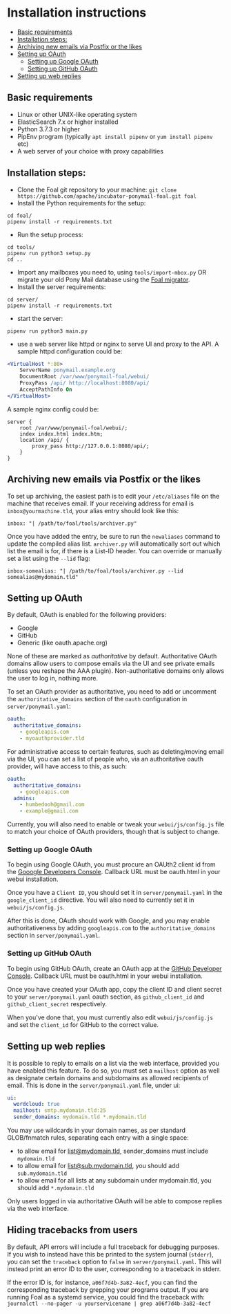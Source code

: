 # Installation instructions

<!-- toc -->

- [Basic requirements](#basic-requirements)
- [Installation steps:](#installation-steps)
- [Archiving new emails via Postfix or the likes](#archiving-new-emails-via-postfix-or-the-likes)
- [Setting up OAuth](#setting-up-oauth)
  * [Setting up Google OAuth](#setting-up-google-oauth)
  * [Setting up GitHub OAuth](#setting-up-github-oauth)
- [Setting up web replies](#setting-up-web-replies)

<!-- tocstop -->

## Basic requirements
- Linux or other UNIX-like operating system
- ElasticSearch 7.x or higher installed
- Python 3.7.3 or higher
- PipEnv program (typically `apt install pipenv` or `yum install pipenv` etc)
- A web server of your choice with proxy capabilities

## Installation steps:

- Clone the Foal git repository to your machine: `git clone https://github.com/apache/incubator-ponymail-foal.git foal`
- Install the Python requirements for the setup:
~~~shell script
cd foal/
pipenv install -r requirements.txt
~~~
- Run the setup process:
~~~shell script
cd tools/
pipenv run python3 setup.py
cd ..
~~~
- Import any mailboxes you need to, using `tools/import-mbox.py` OR migrate your old Pony Mail database
  using the [Foal migrator](MIGRATING.md). 
- Install the server requirements:
~~~shell script
cd server/
pipenv install -r requirements.txt
~~~
- start the server:
~~~shell script
pipenv run python3 main.py
~~~
- use a web server like httpd or nginx to serve UI and proxy to the API. A sample httpd configuration could be:
~~~apache
<VirtualHost *:80>
    ServerName ponymail.example.org
    DocumentRoot /var/www/ponymail-foal/webui/
    ProxyPass /api/ http://localhost:8080/api/
    AcceptPathInfo On
</VirtualHost>
~~~

A sample nginx config could be:
~~~nginx
server {
    root /var/www/ponymail-foal/webui/;
    index index.html index.htm;
    location /api/ {
        proxy_pass http://127.0.0.1:8080/api/;
    }
}
~~~


## Archiving new emails via Postfix or the likes
To set up archiving, the easiest path is to edit your `/etc/aliases` file on the machine
that receives email. If your receiving address for email is `inbox@yourmachine.tld`, your 
alias entry should look like this:
~~~text
inbox: "| /path/to/foal/tools/archiver.py"
~~~

Once you have added the entry, be sure to run the `newaliases` command to update the compiled alias list.
`archiver.py` will automatically sort out which list the email is for, if there is a List-ID header.
You can override or manually set a list using the `--lid` flag:
~~~text
inbox-somealias: "| /path/to/foal/tools/archiver.py --lid somealias@mydomain.tld"
~~~

## Setting up OAuth
By default, OAuth is enabled for the following providers:

- Google
- GitHub
- Generic (like oauth.apache.org)

None of these are marked as _authoritative_ by default. Authoritative OAuth domains 
allow users to compose emails via the UI and see private emails (unless you reshape the 
AAA plugin). Non-authoritative domains only allows the user to log in, nothing more.

To set an OAuth provider as authoritative, you need to add or uncomment the 
`authoritative_domains` section of the `oauth` configuration in `server/ponymail.yaml`:

~~~yaml
oauth:
  authoritative_domains:
    - googleapis.com
    - myoauthprovider.tld
~~~

For administrative access to certain features, such as deleting/moving email via the UI,
you can set a list of people who, via an authoritative oauth provider, will have access to
this, as such:

~~~yaml
oauth:
  authoritative_domains:
    - googleapis.com
  admins:
    - humbedooh@gmail.com
    - example@gmail.com
~~~


Currently, you will also need to enable or tweak your `webui/js/config.js` file to match your 
choice of OAuth providers, though that is subject to change.

### Setting up Google OAuth
To begin using Google OAuth, you must procure an OAUth2 client id from the 
[Gooogle Developers Console](https://console.developers.google.com/apis/credentials/oauthclient/).
Callback URL must be oauth.html in your webui installation.

Once you have a `Client ID`, you should set it in `server/ponymail.yaml`  in the 
`google_client_id` directive. You will also need to currently set it in `webui/js/config.js`.

After this is done, OAuth should work with Google, and you may enable authoritativeness by adding 
`googleapis.com` to the `authoritative_domains` section in `server/ponymail.yaml`.

### Setting up GitHub OAuth
To begin using GitHub OAuth, create an OAuth app at the 
[GitHub Developer Console](https://github.com/settings/developers).
Callback URL must be oauth.html in your webui installation.

Once you have created your OAuth app, copy the client ID and client secret to your 
`server/ponymail.yaml` oauth section, as `github_client_id` and `github_client_secret` 
respectively.

When you've done that, you must currently also edit `webui/js/config.js` and set the 
`client_id` for GitHub to the correct value.

## Setting up web replies
It is possible to reply to emails on a list via the web interface, provided you have enabled
this feature. To do so, you must set a `mailhost` option as well as designate certain 
domains and subdomains as allowed recipients of email. This is done in the `server/ponymail.yaml`
file, under ui:
~~~yaml
ui:
  wordcloud: true
  mailhost: smtp.mydomain.tld:25
  sender_domains: mydomain.tld *.mydomain.tld
~~~

You may use wildcards in your domain names, as per standard GLOB/fnmatch rules, 
separating each entry with a single space:
- to allow email for list@mydomain.tld, sender_domains must include `mydomain.tld`
- to allow email for list@sub.mydomain.tld, you should add `sub.mydomain.tld`
- to allow email for all lists at any subdomain under mydomain.tld, you should add `*.mydomain.tld`

Only users logged in via authoritative OAuth will be able to compose replies via the
web interface.

## Hiding tracebacks from users
By default, API errors will include a full traceback for debugging purposes. If you wish to 
instead have this be printed to the system journal (`stderr`), you can set the `traceback`
option to `false` in `server/ponymail.yaml`. This will instead print an error ID to the user, 
corresponding to a traceback in stderr. 

If the error ID is, for instance, `a06f7d4b-3a82-4ecf`, you can find the corresponding traceback
by grepping your programs output. If you are running Foal as a systemd service, you could find 
the traceback with: `journalctl --no-pager -u yourservicename | grep a06f7d4b-3a82-4ecf`
